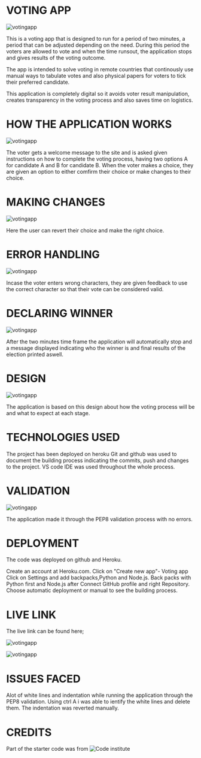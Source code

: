 # VOTING APP

![votingapp](assets/images/heroku_responsive.png)

This is a voting app that is designed to run for a period of two minutes, a period that can be adjusted depending on the need. During this period the voters are allowed to vote and when the time runsout, the application stops and gives results of the voting outcome.

The app is intended to solve voting in remote countries that continously use manual ways to tabulate votes and also physical papers for voters to tick their preferred candidate. 

This application is completely digital so it avoids voter result manipulation, creates transparency in the voting process and also saves time on logistics.


# HOW THE APPLICATION WORKS

![votingapp](assets/images/heroku_start.png)

The voter gets a welcome message to the site and is asked given instructions on how to complete the voting process, having two options A for candidate A and B for candidate B. When the voter makes a choice, they are given an option to either comfirm their choice or make changes to their choice.

# MAKING CHANGES 

![votingapp](assets/images/heroku_comfirm.png)

Here the user can revert their choice and make the right choice.

# ERROR HANDLING

![votingapp](assets/images/heroku_error_handling.png)

Incase the voter enters wrong characters, they are given feedback to use the correct character so that their vote can be considered valid.

# DECLARING WINNER

![votingapp](assets/images/heroku_winner_eclaration.png)

After the two minutes time frame the application will automatically stop and a message displayed indicating who the winner is and final results of the election printed aswell.

# DESIGN

![votingapp](assets/images/heroku_wireframe.png)

The application is based on this design about how the voting process will be and what to expect at each stage.

# TECHNOLOGIES USED

The project has been deployed on heroku
Git and github was used to document the building process indicating the commits, push and changes to the project.
VS code IDE was used throughout the whole process.

# VALIDATION

![votingapp](assets/images/python_validation.png)

The application made it through the PEP8 validation process with no errors.

# DEPLOYMENT

The code was deployed on github and Heroku.

Create an account at Heroku.com.
Click on "Create new app"- Voting app
Click on Settings and add backpacks,Python and Node.js.
Back packs with Python first and Node.js after
Connect  GitHub profile and right Repository.
Choose automatic deployment or manual to see the building process.

# LIVE LINK

The live link can be found here;

![votingapp](https://allano256.github.io/votingapp/)

![votingapp](https://voting-app-d1f18afa1974.herokuapp.com/)

# ISSUES FACED

Alot of white lines and indentation while running the application through the PEP8 validation. Using ctrl A i was able to ientify the white lines and delete them. The indentation was reverted manually.



 # CREDITS

 Part of the starter code was from  ![Code institute](https://github.com/Code-Institute-Solutions/love-sandwiches-p5-sourcecode)








